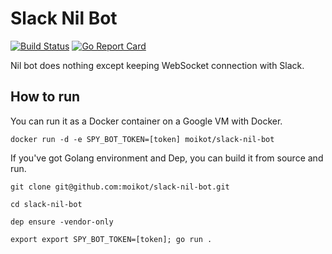 # Slack Nil Bot
[![Build Status](https://travis-ci.com/moikot/slack-nil-bot.svg?branch=master)](https://travis-ci.com/moikot/slack-nil-bot)
[![Go Report Card](https://goreportcard.com/badge/github.com/moikot/slack-nil-bot)](https://goreportcard.com/report/github.com/moikot/slack-nil-bot)

Nil bot does nothing except keeping WebSocket connection with Slack.

## How to run

You can run it as a Docker container on a Google VM with Docker.

```shell
docker run -d -e SPY_BOT_TOKEN=[token] moikot/slack-nil-bot
```

If you've got Golang environment and Dep, you can build it from source and run.

```shell
git clone git@github.com:moikot/slack-nil-bot.git

cd slack-nil-bot

dep ensure -vendor-only

export export SPY_BOT_TOKEN=[token]; go run .
```

